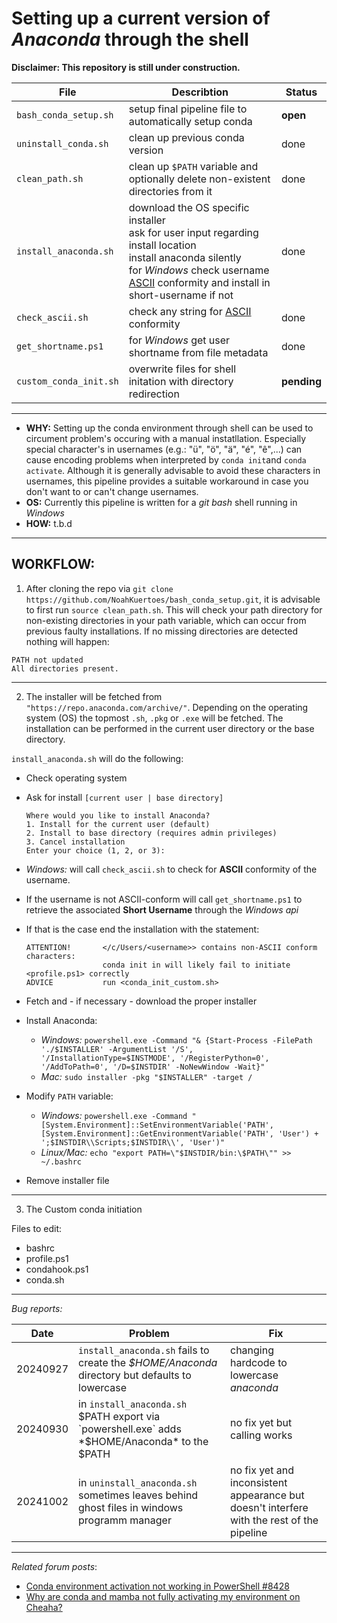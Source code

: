 # __Setting up a current version of *Anaconda* through the shell__

**Disclaimer: This repository is still under construction.**

|File|Describtion|Status|
|---|---|---|
|`bash_conda_setup.sh`|setup final pipeline file to automatically setup conda|**open**|
|`uninstall_conda.sh`|clean up previous conda version|done|
|`clean_path.sh`|clean up `$PATH` variable and optionally delete non-existent directories from it|done|
|`install_anaconda.sh`|download the OS specific installer <br> ask for user input regarding install location <br>install anaconda silently <br> for *Windows* check username [ASCII](https://en.wikipedia.org/wiki/ASCII) conformity and install in short-username if not|done|
|`check_ascii.sh`|check any string for [ASCII](https://en.wikipedia.org/wiki/ASCII)  conformity|done|
|`get_shortname.ps1`|for *Windows* get user shortname from file metadata|done|
|`custom_conda_init.sh`|overwrite files for shell initation with directory redirection |**pending**|



---

- **WHY:** Setting up the conda environment through shell can be used to circument problem's occuring with a manual instatllation. Especially special character's in usernames (e.g.: "ü", "ö", "ä", "é", "ê",...) can cause encoding problems when interpreted by `conda init`and `conda activate`. Although it is generally advisable to avoid these characters in usernames, this pipeline provides a suitable workaround in case you don't want to or can't change usernames.
- **OS:** Currently this pipeline is written for a *git bash* shell running in *Windows*
- **HOW:** t.b.d


---

## __WORKFLOW:__

 1. After cloning the repo via `git clone https://github.com/NoahKuertoes/bash_conda_setup.git`, it is advisable to first run `source clean_path.sh`. This will check your path directory for non-existing directories in your path variable, which can occur from previous faulty installations. If no missing directories are detected nothing will happen:

 ```
 PATH not updated
 All directories present.
 ```

---
 
 2. The installer will be fetched from `"https://repo.anaconda.com/archive/"`. Depending on the operating system (OS) the topmost `.sh`, `.pkg` or `.exe` will be fetched. The installation can   be performed in the current user directory or the base directory.

`install_anaconda.sh` will do the following:

- Check operating system
- Ask for install `[current user | base directory]`

  ```
  Where would you like to install Anaconda?
  1. Install for the current user (default)
  2. Install to base directory (requires admin privileges)
  3. Cancel installation
  Enter your choice (1, 2, or 3):
  ```
 - *Windows:* will call `check_ascii.sh` to check for **ASCII** conformity of the username.
 - If the username is not ASCII-conform will call `get_shortname.ps1` to retrieve the associated **Short Username** through the *Windows api*
 - If that is the case end the installation with the statement:
   ```
   ATTENTION!       </c/Users/<username>> contains non-ASCII conform characters:
                    conda init in will likely fail to initiate <profile.ps1> correctly
   ADVICE           run <conda_init_custom.sh>
   ```
- Fetch and - if necessary - download the proper installer
- Install Anaconda:
  - *Windows:* `powershell.exe -Command "& {Start-Process -FilePath './$INSTALLER' -ArgumentList '/S', '/InstallationType=$INSTMODE', '/RegisterPython=0', '/AddToPath=0', '/D=$INSTDIR' -NoNewWindow -Wait}"`
  - *Mac:* `sudo installer -pkg "$INSTALLER" -target /`
- Modify `PATH` variable:
  - *Windows:* `powershell.exe -Command "[System.Environment]::SetEnvironmentVariable('PATH', [System.Environment]::GetEnvironmentVariable('PATH', 'User') + ';$INSTDIR\\Scripts;$INSTDIR\\', 'User')"`
  - *Linux/Mac:* `echo "export PATH=\"$INSTDIR/bin:\$PATH\"" >> ~/.bashrc`
- Remove installer file

---

3. The Custom conda initiation

Files to edit:
- bashrc
- profile.ps1
- condahook.ps1
- conda.sh

---

_Bug reports:_

|Date|Problem|Fix|
|---|---|---|
| 20240927 | `install_anaconda.sh` fails to create the *$HOME/Anaconda* directory but defaults to lowercase | changing hardcode to lowercase *anaconda* |
| 20240930 | in `install_anaconda.sh` $PATH export via `powershell.exe` adds *$HOME/Anaconda* to the $PATH | no fix yet but calling works | 
|20241002| in `uninstall_anaconda.sh` sometimes leaves behind ghost files in windows programm manager| no fix yet and inconsistent appearance but doesn't interfere with the rest of the pipeline|

---

_Related forum posts_:

- [Conda environment activation not working in PowerShell #8428](https://github.com/conda/conda/issues/8428)
- [Why are conda and mamba not fully activating my environment on Cheaha?](https://ask.cyberinfrastructure.org/t/why-are-conda-and-mamba-not-fully-activating-my-environment-on-cheaha/2649)



